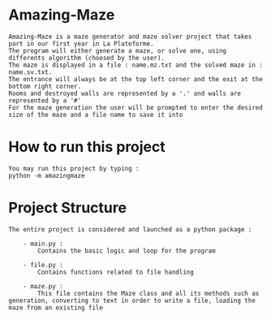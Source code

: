 # Amazing-Maze
    Amazing-Maze is a maze generator and maze solver project that takes part in our first year in La Plateforme.
    The program will either generate a maze, or solve one, using differents algorithm (choosed by the user).
    The maze is displayed in a file : name.mz.txt and the solved maze in : name.sv.txt.
    The entrance will always be at the top left corner and the exit at the bottom right corner.
    Rooms and destroyed walls are represented by a '.' and walls are represented by a '#'
    For the maze generation the user will be prompted to enter the desired size of the maze and a file name to save it into

# How to run this project
    You may run this project by typing :
    python -m amazingmaze

# Project Structure
    The entire project is considered and launched as a python package :

        - main.py :
            Contains the basic logic and loop for the program

        - file.py :
            Contains functions related to file handling

        - maze.py :
            This file contains the Maze class and all its methods such as generation, converting to text in order to write a file, loading the maze from an existing file
